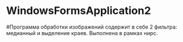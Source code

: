 # WindowsFormsApplication2
#Программа обработки изображений содержит в себе 2 фильтра: медианный и выделение краев. Выполнена в рамках нирс.
